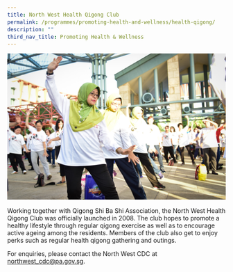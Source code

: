 ```yaml
---
title: North West Health Qigong Club
permalink: /programmes/promoting-health-and-wellness/health-qigong/
description: ""
third_nav_title: Promoting Health & Wellness
---
```

![](/images/Programmes/Promoting%20Health%20and%20Wellness/IMG080.jpg)

Working together with Qigong Shi Ba Shi Association, the North West Health Qigong Club was officially launched in 2008. The club hopes to promote a healthy lifestyle through regular qigong exercise as well as to encourage active ageing among the residents.&nbsp;Members of the club also get to enjoy perks such as regular health qigong gathering and outings.

 For enquiries, please contact the North West CDC at [northwest\_cdc@pa.gov.sg](mailto:northwest_cdc@pa.gov.sg).